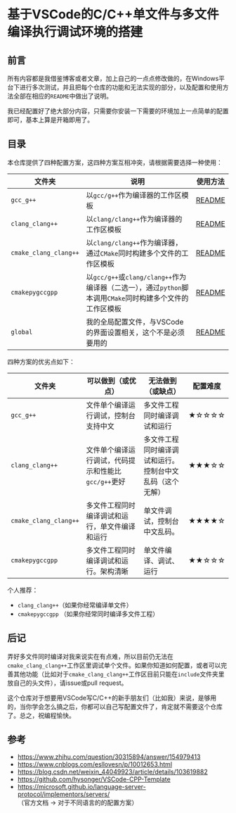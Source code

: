 # 基于VSCode的C/C++单文件与多文件编译执行调试环境的搭建

## 前言

所有内容都是我借鉴博客或者文章，加上自己的一点点修改做的，在Windows平台下进行多次测试，并且把每个仓库的功能和无法实现的部分，以及配置和使用方法全部在相应的`README`中做出了说明。

我已经配置好了绝大部分内容，只需要你安装一下需要的环境加上一点简单的配置即可，基本上算是开箱即用了。

## 目录

本仓库提供了四种配置方案，这四种方案互相冲突，请根据需要选择一种使用：

| 文件夹                | 说明                                                         | 使用方法                               |
| --------------------- | ------------------------------------------------------------ | -------------------------------------- |
| `gcc_g++`             | 以`gcc/g++`作为编译器的工作区模板                            | [README](./doc/README-gcc.md)          |
| `clang_clang++`       | 以`clang/clang++`作为编译器的工作区模板                      | [README](./doc/README-clang.md)        |
| `cmake_clang_clang++` | 以`clang/clang++`作为编译器，通过`CMake`同时构建多个文件的工作区模板 | [README](./doc/README-clang-cmake.md)  |
| `cmakepygccgpp`       | 以`gcc/g++`或`clang/clang++`作为编译器（二选一），通过`python`脚本调用`CMake`同时构建多个文件的工作区模板 | [README](./doc/README-cmake-py-gcc.md) |
| `global`              | 我的全局配置文件，与VSCode的界面设置相关，这个不是必须要用的 | [README](./doc/README-global.md)       |

四种方案的优劣点如下：

| 文件夹                | 可以做到（或优点）                                  | 无法做到（或缺点）                                       | 配置难度 |
| --------------------- | --------------------------------------------------- | -------------------------------------------------------- | -------- |
| `gcc_g++`             | 文件单个编译运行调试，控制台支持中文                | 多文件工程同时编译调试和运行                             | ★☆☆☆☆    |
| `clang_clang++`       | 文件单个编译运行调试，代码提示和性能比`gcc/g++`更好 | 多文件工程同时编译调试和运行。控制台中文乱码（这个无解） | ★★★☆☆    |
| `cmake_clang_clang++` | 多文件工程同时编译调试和运行，单文件编译和运行      | 单文件调试，控制台中文乱码。                             | ★★★★☆    |
| `cmakepygccgpp`       | 多文件工程同时编译调试和运行。架构清晰              | 单文件编译、调试、运行                                   | ★★☆☆☆    |

个人推荐：

* `clang_clang++`（如果你经常编译单文件）
* `cmakepygccgpp` （如果你经常同时编译多文件工程）

## 后记

弄好多文件同时编译对我来说实在有点难，所以目前仍无法在`cmake_clang_clang++`工作区里调试单个文件。如果你知道如何配置，或者可以完善其他功能（比如对于`cmake_clang_clang++`工作区目前只能在`include`文件夹里放自己的头文件），请issue或pull request。

这个仓库对于想要用VSCode写C/C++的新手朋友们（比如我）来说，是够用的，当你学会怎么搞之后，你都可以自己写配置文件了，肯定就不需要这个仓库了。总之，祝编程愉快。

## 参考

* https://www.zhihu.com/question/30315894/answer/154979413
* https://www.cnblogs.com/esllovesn/p/10012653.html
* https://blog.csdn.net/weixin_44049923/article/details/103619882 
* https://github.com/hysonger/VSCode-CPP-Template
* https://microsoft.github.io/language-server-protocol/implementors/servers/ （官方文档 -> 对于不同语言的的配置方案）